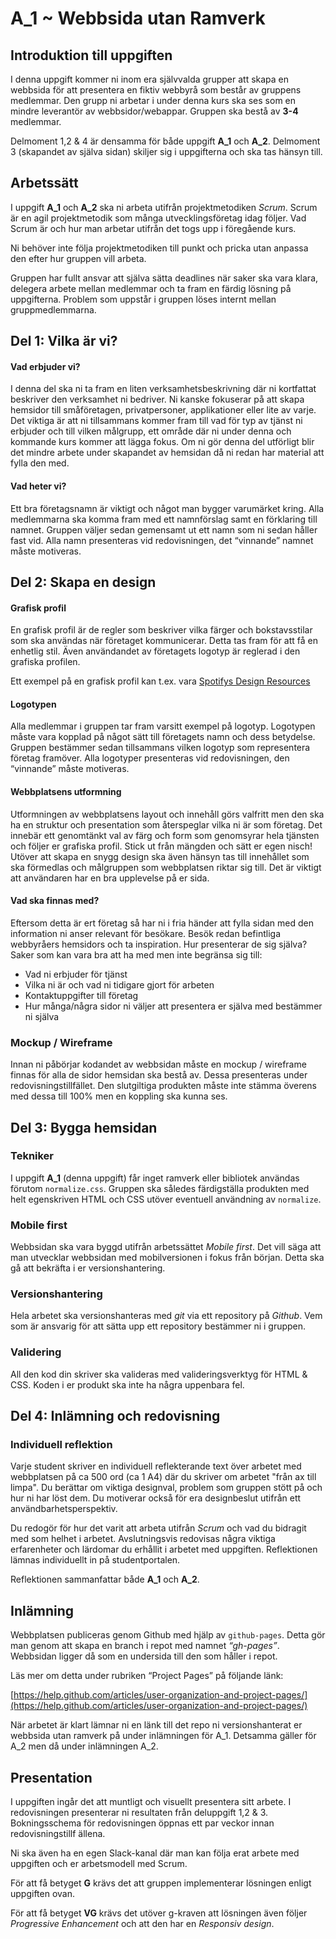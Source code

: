 # A_1 ~ Webbsida utan Ramverk

## Introduktion till uppgiften

I denna uppgift kommer ni inom era självvalda grupper att skapa en webbsida för att presentera en fiktiv webbyrå som består av gruppens medlemmar. Den grupp ni arbetar i under denna kurs ska ses som en mindre leverantör av webbsidor/webappar. Gruppen ska bestå av **3-4** medlemmar.

Delmoment 1,2 & 4 är densamma för både uppgift **A_1** och **A_2**. Delmoment 3 (skapandet av själva sidan) skiljer sig i uppgifterna och ska tas hänsyn till.

## Arbetssätt

I uppgift **A_1** och **A_2** ska ni arbeta utifrån projektmetodiken *Scrum*. Scrum är en agil projektmetodik som många utvecklingsföretag idag följer. Vad Scrum är och hur man arbetar utifrån det togs upp i föregående kurs.

Ni behöver inte följa projektmetodiken till punkt och pricka utan anpassa den efter hur gruppen vill arbeta.

Gruppen har fullt ansvar att själva sätta deadlines när saker ska vara klara, delegera arbete mellan medlemmar och ta fram en färdig lösning på uppgifterna. Problem som uppstår i gruppen löses internt mellan gruppmedlemmarna.

## Del 1: Vilka är vi?

#### Vad erbjuder vi?

I denna del ska ni ta fram en liten verksamhetsbeskrivning där ni kortfattat beskriver den verksamhet ni bedriver. Ni kanske fokuserar på att skapa hemsidor till småföretagen, privatpersoner, applikationer eller lite av varje.
Det viktiga är att ni tillsammans kommer fram till vad för typ av tjänst ni erbjuder och till vilken målgrupp, ett område där ni under denna och kommande kurs kommer att lägga fokus. Om ni gör denna del utförligt blir det mindre arbete under skapandet av hemsidan då ni redan har material att fylla den med.

#### Vad heter vi? 

Ett bra företagsnamn är viktigt och något man bygger varumärket kring. Alla medlemmarna ska komma fram med ett namnförslag samt en förklaring till namnet. Gruppen väljer sedan gemensamt ut ett namn som ni sedan håller fast vid. Alla namn presenteras vid redovisningen, det “vinnande” namnet måste motiveras.

## Del 2: Skapa en design

#### Grafisk profil
En grafisk profil är de regler som beskriver vilka färger och bokstavsstilar som ska användas när företaget kommunicerar. Detta tas fram för att få en enhetlig stil. Även användandet av företagets logotyp är reglerad i den grafiska profilen.

Ett exempel på en grafisk profil kan t.ex. vara [Spotifys Design Resources](https://developer.spotify.com/design/)

#### Logotypen

Alla medlemmar i gruppen tar fram varsitt exempel på logotyp. Logotypen måste vara kopplad på något sätt till företagets namn och dess betydelse. Gruppen bestämmer sedan tillsammans vilken logotyp som representera företag framöver. Alla logotyper presenteras vid redovisningen, den “vinnande” måste motiveras.

#### Webbplatsens utformning

Utformningen av webbplatsens layout och innehåll görs valfritt men den ska ha en struktur och presentation som återspeglar vilka ni är som företag. Det innebär ett genomtänkt val av färg och form som genomsyrar hela tjänsten och följer er grafiska profil. Stick ut från mängden och sätt er egen nisch!
Utöver att skapa en snygg design ska även hänsyn tas till innehållet som ska förmedlas och målgruppen som webbplatsen riktar sig till. Det är viktigt att användaren har en bra upplevelse på er sida.
 
#### Vad ska finnas med?

Eftersom detta är ert företag så har ni i fria händer att fylla sidan med den information ni anser relevant för besökare. Besök redan befintliga webbyråers hemsidors och ta inspiration. Hur presenterar de sig själva? Saker som kan vara bra att ha med men inte begränsa sig till: 
 
* Vad ni erbjuder för tjänst 
* Vilka ni är och vad ni tidigare gjort för arbeten
* Kontaktuppgifter till företag
* Hur många/några sidor ni väljer att presentera er själva med bestämmer ni själva


### Mockup / Wireframe

Innan ni påbörjar kodandet av webbsidan måste en mockup / wireframe finnas för alla de sidor hemsidan ska bestå av. Dessa presenteras under redovisningstillfället. Den slutgiltiga produkten måste inte stämma överens med dessa till 100% men en koppling ska kunna ses.


## Del 3: Bygga hemsidan

### Tekniker

I uppgift **A_1** (denna uppgift) får inget ramverk eller bibliotek användas förutom `normalize.css`. Gruppen ska således färdigställa produkten med helt egenskriven HTML och CSS utöver eventuell användning av `normalize`.

### Mobile first

Webbsidan ska vara byggd utifrån arbetssättet *Mobile first*. Det vill säga att man utvecklar webbsidan med mobilversionen i fokus från början. Detta ska gå att bekräfta i er versionshantering.

### Versionshantering

Hela arbetet ska versionshanteras med *git* via ett repository på *Github*. Vem som är ansvarig för att sätta upp ett repository bestämmer ni i gruppen.

### Validering

All den kod din skriver ska valideras med valideringsverktyg för HTML & CSS. Koden i er produkt ska inte ha några uppenbara fel.

## Del 4: Inlämning och redovisning

### Individuell reflektion

Varje student skriver en individuell reflekterande text över arbetet med webbplatsen på ca 500 ord (ca 1 A4) där du skriver om arbetet "från ax till limpa". Du berättar om viktiga designval, problem som gruppen stött på och hur ni har löst dem. Du motiverar också för era designbeslut utifrån ett användbarhetsperspektiv.

Du redogör för hur det varit att arbeta utifrån *Scrum* och vad du bidragit med som helhet i arbetet. Avslutningsvis redovisas några viktiga erfarenheter och lärdomar du erhållit i arbetet med uppgiften. Reflektionen lämnas individuellt in på studentportalen.

Reflektionen sammanfattar både **A_1** och **A_2**.


## Inlämning

Webbplatsen publiceras genom Github med hjälp av `github-pages`. Detta gör man genom att skapa en branch i repot med namnet *“gh-pages”*. Webbsidan ligger då som en undersida till den som håller i repot. 

Läs mer om detta under rubriken “Project Pages” på följande länk:

[https://help.github.com/articles/user-organization-and-project-pages/](https://help.github.com/articles/user-organization-and-project-pages/)

När arbetet är klart lämnar ni en länk till det repo ni versionshanterat er webbsida utan ramverk på under inlämningen för A_1. Detsamma gäller för A_2 men då under inlämningen A_2.

## Presentation

I uppgiften ingår det att muntligt och visuellt presentera sitt arbete. I redovisningen presenterar ni resultaten från deluppgift 1,2 & 3. Bokningsschema för redovisningen öppnas ett par veckor innan redovisningstillf ällena.

Ni ska även ha en egen Slack-kanal där man kan följa erat arbete med uppgiften och er arbetsmodell med Scrum.

För att få betyget **G** krävs det att gruppen implementerar lösningen enligt uppgiften ovan.

För att få betyget **VG** krävs det utöver g-kraven att lösningen även följer *Progressive Enhancement* och att den har en *Responsiv design*.
